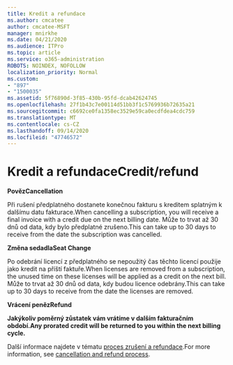 ```yaml
---
title: Kredit a refundace
ms.author: cmcatee
author: cmcatee-MSFT
manager: mnirkhe
ms.date: 04/21/2020
ms.audience: ITPro
ms.topic: article
ms.service: o365-administration
ROBOTS: NOINDEX, NOFOLLOW
localization_priority: Normal
ms.custom:
- "897"
- "1500035"
ms.assetid: 5f76890d-3f85-430b-95fd-dcab42624745
ms.openlocfilehash: 27f1b43c7e00114d51bb3f1c5769936b72635a21
ms.sourcegitcommit: c6692ce0fa1358ec3529e59ca0ecdfdea4cdc759
ms.translationtype: MT
ms.contentlocale: cs-CZ
ms.lasthandoff: 09/14/2020
ms.locfileid: "47746572"
---
```

# <a name="creditrefund"></a><span data-ttu-id="260c7-102">Kredit a refundace</span><span class="sxs-lookup"><span data-stu-id="260c7-102">Credit/refund</span></span>

<span data-ttu-id="260c7-103">**Pověz**</span><span class="sxs-lookup"><span data-stu-id="260c7-103">**Cancellation**</span></span>
  
<span data-ttu-id="260c7-104">Při rušení předplatného dostanete konečnou fakturu s kreditem splatným k dalšímu datu fakturace.</span><span class="sxs-lookup"><span data-stu-id="260c7-104">When cancelling a subscription, you will receive a final invoice with a credit due on the next billing date.</span></span> <span data-ttu-id="260c7-105">Může to trvat až 30 dnů od data, kdy bylo předplatné zrušeno.</span><span class="sxs-lookup"><span data-stu-id="260c7-105">This can take up to 30 days to receive from the date the subscription was cancelled.</span></span>
  
<span data-ttu-id="260c7-106">**Změna sedadla**</span><span class="sxs-lookup"><span data-stu-id="260c7-106">**Seat Change**</span></span>
  
<span data-ttu-id="260c7-107">Po odebrání licencí z předplatného se nepoužitý čas těchto licencí použije jako kredit na příští faktuře.</span><span class="sxs-lookup"><span data-stu-id="260c7-107">When licenses are removed from a subscription, the unused time on these licenses will be applied as a credit on the next bill.</span></span> <span data-ttu-id="260c7-108">Může to trvat až 30 dnů od data, kdy budou licence odebrány.</span><span class="sxs-lookup"><span data-stu-id="260c7-108">This can take up to 30 days to receive from the date the licenses are removed.</span></span>

<span data-ttu-id="260c7-109">**Vrácení peněz**</span><span class="sxs-lookup"><span data-stu-id="260c7-109">**Refund**</span></span>

<span data-ttu-id="260c7-110">**Jakýkoliv poměrný zůstatek vám vrátíme v dalším fakturačním období.**</span><span class="sxs-lookup"><span data-stu-id="260c7-110">**Any prorated credit will be returned to you within the next billing cycle.**</span></span>

<span data-ttu-id="260c7-111">Další informace najdete v tématu [proces zrušení a refundace](https://docs.microsoft.com/microsoft-365/commerce/subscriptions/cancel-your-subscription?view=o365-worldwide).</span><span class="sxs-lookup"><span data-stu-id="260c7-111">For more information, see [cancellation and refund process](https://docs.microsoft.com/microsoft-365/commerce/subscriptions/cancel-your-subscription?view=o365-worldwide).</span></span> 
